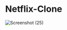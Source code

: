 # Netflix-Clone
![Screenshot (25)](https://user-images.githubusercontent.com/123005796/226427729-143615e0-9213-4ab1-89bb-925fbff84c5e.png)
